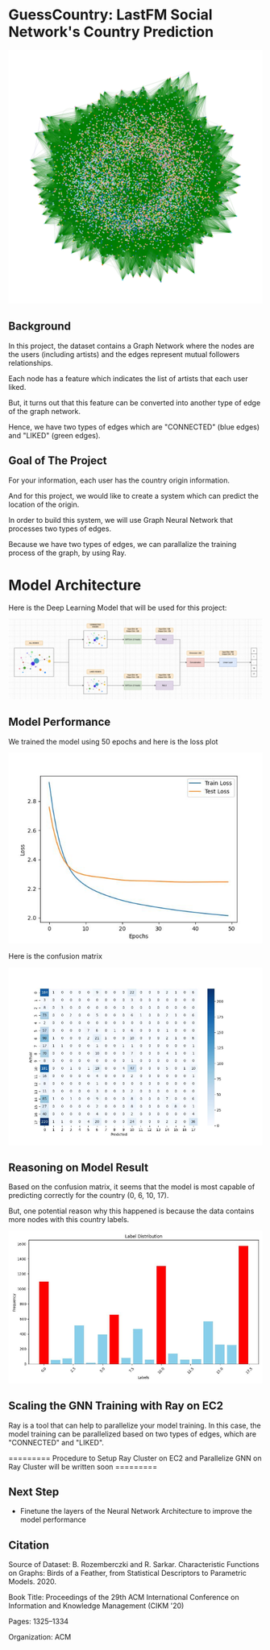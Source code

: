 # GuessCountry: LastFM Social Network's Country Prediction

![plot](./my_ray_gnn_bucket/result/lastfm_network_visualization.jpg)

## Background

In this project, the dataset contains a Graph Network where the nodes are the users (including artists) and the edges represent mutual followers relationships.

Each node has a feature which indicates the list of artists that each user liked.

But, it turns out that this feature can be converted into another type of edge of the graph network.

Hence, we have two types of edges which are "CONNECTED" (blue edges) and "LIKED" (green edges).

## Goal of The Project

For your information, each user has the country origin information.

And for this project, we would like to create a system which can predict the location of the origin.

In order to build this system, we will use Graph Neural Network that processes two types of edges.

Because we have two types of edges, we can parallalize the training process of the graph, by using Ray.

# Model Architecture

Here is the Deep Learning Model that will be used for this project:

![plot](./my_ray_gnn_bucket/result/System_Design.png)

## Model Performance

We trained the model using 50 epochs and here is the loss plot

![plot](./my_ray_gnn_bucket/result/train_test_loss.jpg)

Here is the confusion matrix

![plot](./my_ray_gnn_bucket/result/confusion_matrix.jpg)

## Reasoning on Model Result

Based on the confusion matrix, it seems that the model is most capable of predicting correctly for the country (0, 6, 10, 17).

But, one potential reason why this happened is because the data contains more nodes with this country labels.

![plot](./my_ray_gnn_bucket/result/label_distribution.jpg)

## Scaling the GNN Training with Ray on EC2

Ray is a tool that can help to parallelize your model training. In this case, the model training can be parallelized based on two types of edges, which are "CONNECTED" and "LIKED".

========= Procedure to Setup Ray Cluster on EC2 and Parallelize GNN on Ray Cluster will be written soon =========

## Next Step

- Finetune the layers of the Neural Network Architecture to improve the model performance

## Citation

Source of Dataset: B. Rozemberczki and R. Sarkar. Characteristic Functions on Graphs: Birds of a Feather, from Statistical Descriptors to Parametric Models. 2020.

Book Title: Proceedings of the 29th ACM International Conference on Information and Knowledge Management (CIKM '20)

Pages: 1325–1334

Organization: ACM
